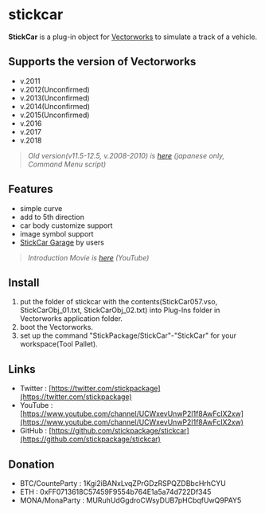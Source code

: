 # stickcar  
**StickCar** is a plug-in object for [Vectorworks](https://www.vectorworks.net/) to simulate a track of a vehicle.  
## Supports the version of Vectorworks
- v.2011  
- v.2012(Unconfirmed)  
- v.2013(Unconfirmed)  
- v.2014(Unconfirmed)  
- v.2015(Unconfirmed)  
- v.2016  
- v.2017  
- v.2018  

> *Old version(v11.5-12.5, v.2008-2010) is [here](http://stickpackage.azf.jp/jpn/download.html) (japanese only, Command Menu script)*   

## Features  
- simple curve  
- add to 5th direction  
- car body customize support  
- image symbol support  
- [StickCar Garage](https://github.com/stickpackage/stickcar-garage) by users  

> *Introduction Movie is [here](https://www.youtube.com/watch?v=1i0NmOMvMqQ) (YouTube)*  

## Install
1. put the folder of stickcar with the contents(StickCar057.vso, StickCarObj_01.txt, StickCarObj_02.txt) into Plug-Ins folder in Vectorworks application folder.   
1. boot the Vectorworks.  
1. set up the command "StickPackage/StickCar"-"StickCar" for your workspace(Tool Pallet).  

## Links  
- Twitter : [https://twitter.com/stickpackage](https://twitter.com/stickpackage)  
- YouTube : [https://www.youtube.com/channel/UCWxevUnwP2l1f8AwFcIX2xw](https://www.youtube.com/channel/UCWxevUnwP2l1f8AwFcIX2xw)  
- GitHub : [https://github.com/stickpackage/stickcar](https://github.com/stickpackage/stickcar)  

## Donation  
- BTC/CounteParty : 1Kgi2iBANxLvqZPrGDzRSPQZDBbcHrhCYU  
- ETH : 0xFF0713618C57459F9554b764E1a5a74d722Df345  
- MONA/MonaParty : MURuhUdGgdroCWsyDUB7pHCbqfUwQ9PAY5  
